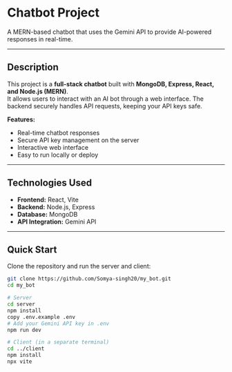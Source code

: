 ﻿# Chatbot Project

A MERN-based chatbot that uses the Gemini API to provide AI-powered responses in real-time.

---

## Description

This project is a **full-stack chatbot** built with **MongoDB, Express, React, and Node.js (MERN)**.  
It allows users to interact with an AI bot through a web interface. The backend securely handles API requests, keeping your API keys safe.

**Features:**
- Real-time chatbot responses
- Secure API key management on the server
- Interactive web interface
- Easy to run locally or deploy

---

## Technologies Used

- **Frontend:** React, Vite
- **Backend:** Node.js, Express
- **Database:** MongoDB
- **API Integration:** Gemini API

---

## Quick Start

Clone the repository and run the server and client:

```bash
git clone https://github.com/Somya-singh20/my_bot.git
cd my_bot

# Server
cd server
npm install
copy .env.example .env
# Add your Gemini API key in .env
npm run dev

# Client (in a separate terminal)
cd ../client
npm install
npx vite
